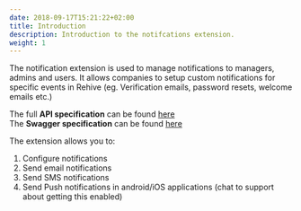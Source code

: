 ```yaml
---
date: 2018-09-17T15:21:22+02:00
title: Introduction
description: Introduction to the notifcations extension.
weight: 1
---
```


The notification extension is used to manage notifications to managers, admins and users. It allows companies to setup custom notifications for specific events in Rehive (eg. Verification emails, password resets, welcome emails etc.)

<aside class="notice">
The full <strong>API specification</strong> can be found <a href="https://notification.services.rehive.io">here</a>
</aside>

<aside class="notice">
The <strong>Swagger specification</strong> can be found <a href="https://notification.services.rehive.io/swagger/">here</a>
</aside>

The extension allows you to:

1. Configure notifications
2. Send email notifications
3. Send SMS notifications
4. Send Push notifications in android/iOS applications (chat to support about getting this enabled)
